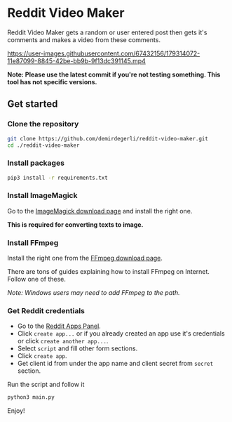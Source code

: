 # Reddit Video Maker

Reddit Video Maker gets a random or user entered post then gets it's comments and makes a video from these comments.

https://user-images.githubusercontent.com/67432156/179314072-11e87099-8845-42be-bb9b-9f13dc391145.mp4

**Note: Please use the latest commit if you're not testing something. This tool has not specific versions.**

## Get started

### Clone the repository
```sh
git clone https://github.com/demirdegerli/reddit-video-maker.git
cd ./reddit-video-maker
```

### Install packages
```sh
pip3 install -r requirements.txt
```

### Install ImageMagick
Go to the [ImageMagick download page](https://imagemagick.org/script/download.php) and install the right one.

**This is required for converting texts to image.**

### Install FFmpeg
Install the right one from the [FFmpeg download page](https://ffmpeg.org/download.html).

There are tons of guides explaining how to install FFmpeg on Internet. Follow one of these.

_Note: Windows users may need to add FFmpeg to the path._

### Get Reddit credentials
- Go to the [Reddit Apps Panel](https://www.reddit.com/prefs/apps/).
- Click `create app...` or if you already created an app use it's credentials or click `create another app...`.
- Select `script` and fill other form sections.
- Click `create app`.
- Get client id from under the app name and client secret from `secret` section.

Run the script and follow it
```sh
python3 main.py
```

Enjoy!
